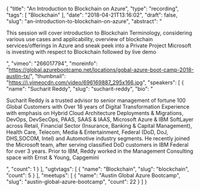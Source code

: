 {
  "title": "An Introduction to Blockchain on Azure",
  "type": "recording",
  "tags": [
    "Blockchain"
  ],
  "date": "2018-04-21T13:16:02",
  "draft": false,
  "slug": "an-introduction-to-blockchain-on-azure",
  "abstract": "<p>This session will cover introduction to Blockchain Terminology, considering various use cases and applicability, overview of blockchain services/offerings in Azure and sneak peek into a Private Project Microsoft is investing with respect to Blockchain followed by live demo</p>",
  "vimeo": "266017794",
  "moreinfo": "https://global.azurebootcamp.net/locations/gobal-azure-boot-camp-2018-austin-tx/",
  "thumbnail": "https://i.vimeocdn.com/video/696169887_295x166.jpg",
  "speakers": [
    {
      "name": "Sucharit Reddy",
      "slug": "sucharit-reddy",
      "bio": "<p>Sucharit Reddy is a trusted advisor to senior management of fortune 100 Global Customers with Over 18 years of Digital Transformation Experience with emphasis on Hybrid Cloud Architecture Deployments & Migrations, DevOps, DevSecOps, PAAS, SAAS & IAAS, Microsoft Azure & IBM SoftLayer across Retail, Financial Sector (Insurance, Banking & Capital Management), Health Care, Telecom, Media & Entertainment, Federal (DoD, DoJ, DHS,SOCOM, Intel) and Automotive industry segments. He recently joined the Microsoft team, after serving classified DoD customers in IBM Federal for over 3 years. Prior to IBM, Reddy worked in the Management Consulting space with Ernst & Young, Capgemini</p>",
      "count": 1
    }
  ],
  "ugtvtags": [
    {
      "name": "Blockchain",
      "slug": "blockchain",
      "count": 5
    }
  ],
  "meetups": [
    {
      "name": "Austin Global Azure Bootcamp",
      "slug": "austin-global-azure-bootcamp",
      "count": 22
    }
  ]
}